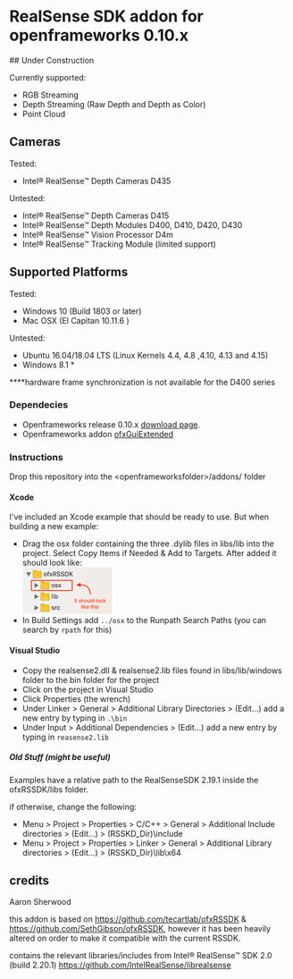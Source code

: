 # RealSense SDK addon for openframeworks 0.10.x
## Under Construction

Currently supported:
* RGB Streaming
* Depth Streaming (Raw Depth and Depth as Color)
* Point Cloud

## Cameras

Tested:
* Intel® RealSense™ Depth Cameras D435

Untested:
* Intel® RealSense™ Depth Cameras D415
* Intel® RealSense™ Depth Modules D400, D410, D420, D430
* Intel® RealSense™ Vision Processor D4m
* Intel® RealSense™ Tracking Module (limited support)

## Supported Platforms

Tested:
* Windows 10 (Build 1803 or later)
* Mac OSX (El Capitan 10.11.6 )

Untested:
* Ubuntu 16.04/18.04 LTS (Linux Kernels 4.4, 4.8 ,4.10, 4.13 and 4.15)
* Windows 8.1 *

****hardware frame synchronization is not available for the D400 series

### Dependecies

* Openframeworks release 0.10.x [download page](http://openframeworks.cc/download).
* Openframeworks addon [ofxGuiExtended](https://github.com/maybites/ofxGuiExtended)

### Instructions

Drop this repository into the \<openframeworksfolder>/addons/ folder

#### Xcode
I've included an Xcode example that should be ready to use. But when building a new example:
* Drag the osx folder containing the three .dylib files in libs/lib into the project. Select Copy Items if Needed & Add to Targets. After added it should look like:  
![](https://raw.githubusercontent.com/aaronsherwood/ofxRSSDK/master/images/lookslike.png)
* In Build Settings add `../osx` to the Runpath Search Paths (you can search by `rpath` for this)

#### Visual Studio
* Copy the realsense2.dll & realsense2.lib files found in libs/lib/windows folder to the bin folder for the project
* Click on the project in Visual Studio
* Click Properties (the wrench)
* Under Linker > General > Additional Library Directories > (Edit...) add a new entry by typing in `.\bin`
* Under Input > Additional Dependencies > (Edit...) add a new entry by typing in `reasense2.lib`

##### Old Stuff (might be useful)
Examples have a relative path to the RealSenseSDK 2.19.1 inside the ofxRSSDK/libs folder.

if otherwise, change the following:

* Menu > Project > Properties > C/C++ > General > Additional Include directories > (Edit...) > (RSSKD_Dir)\include
* Menu > Project > Properties > Linker > General > Additional Library directories > (Edit...) > (RSSKD_Dir)\lib\x64

## credits

Aaron Sherwood

this addon is based on https://github.com/tecartlab/ofxRSSDK & https://github.com/SethGibson/ofxRSSDK, however it has been heavily altered on order to make it compatible with the current RSSDK.

contains the relevant libraries/includes from Intel® RealSense™ SDK 2.0 (build 2.20.1) https://github.com/IntelRealSense/librealsense
